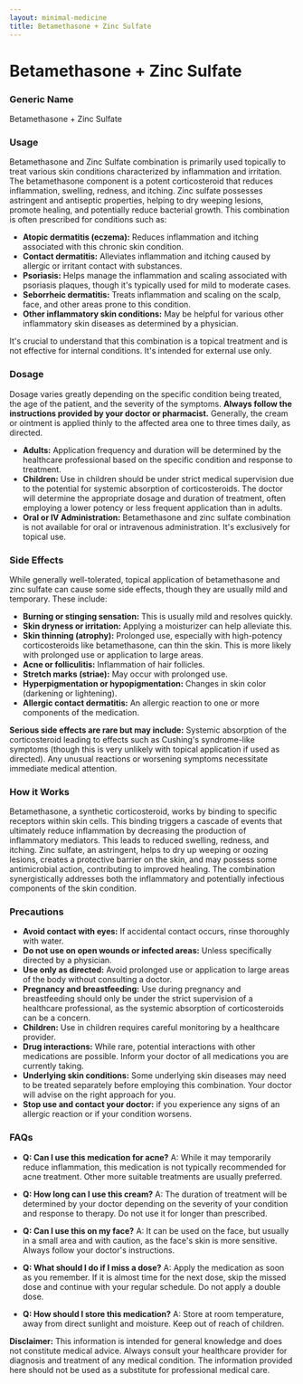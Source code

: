 ```yaml
---
layout: minimal-medicine
title: Betamethasone + Zinc Sulfate
---
```


# Betamethasone + Zinc Sulfate
### Generic Name
Betamethasone + Zinc Sulfate


### Usage

Betamethasone and Zinc Sulfate combination is primarily used topically to treat various skin conditions characterized by inflammation and irritation.  The betamethasone component is a potent corticosteroid that reduces inflammation, swelling, redness, and itching. Zinc sulfate possesses astringent and antiseptic properties, helping to dry weeping lesions, promote healing, and potentially reduce bacterial growth.  This combination is often prescribed for conditions such as:

* **Atopic dermatitis (eczema):**  Reduces inflammation and itching associated with this chronic skin condition.
* **Contact dermatitis:** Alleviates inflammation and itching caused by allergic or irritant contact with substances.
* **Psoriasis:**  Helps manage the inflammation and scaling associated with psoriasis plaques, though it's typically used for mild to moderate cases.
* **Seborrheic dermatitis:**  Treats inflammation and scaling on the scalp, face, and other areas prone to this condition.
* **Other inflammatory skin conditions:**  May be helpful for various other inflammatory skin diseases as determined by a physician.

It's crucial to understand that this combination is a topical treatment and is not effective for internal conditions.  It's intended for external use only.


### Dosage

Dosage varies greatly depending on the specific condition being treated, the age of the patient, and the severity of the symptoms.  **Always follow the instructions provided by your doctor or pharmacist.**  Generally, the cream or ointment is applied thinly to the affected area one to three times daily, as directed.  

* **Adults:** Application frequency and duration will be determined by the healthcare professional based on the specific condition and response to treatment.
* **Children:** Use in children should be under strict medical supervision due to the potential for systemic absorption of corticosteroids.  The doctor will determine the appropriate dosage and duration of treatment, often employing a lower potency or less frequent application than in adults.
* **Oral or IV Administration:** Betamethasone and zinc sulfate combination is not available for oral or intravenous administration. It's exclusively for topical use.


### Side Effects

While generally well-tolerated, topical application of betamethasone and zinc sulfate can cause some side effects, though they are usually mild and temporary. These include:

* **Burning or stinging sensation:**  This is usually mild and resolves quickly.
* **Skin dryness or irritation:**  Applying a moisturizer can help alleviate this.
* **Skin thinning (atrophy):**  Prolonged use, especially with high-potency corticosteroids like betamethasone, can thin the skin. This is more likely with prolonged use or application to large areas.
* **Acne or folliculitis:** Inflammation of hair follicles.
* **Stretch marks (striae):**  May occur with prolonged use.
* **Hyperpigmentation or hypopigmentation:**  Changes in skin color (darkening or lightening).
* **Allergic contact dermatitis:**  An allergic reaction to one or more components of the medication.

**Serious side effects are rare but may include:**  Systemic absorption of the corticosteroid leading to effects such as Cushing's syndrome-like symptoms (though this is very unlikely with topical application if used as directed).  Any unusual reactions or worsening symptoms necessitate immediate medical attention.


### How it Works

Betamethasone, a synthetic corticosteroid, works by binding to specific receptors within skin cells.  This binding triggers a cascade of events that ultimately reduce inflammation by decreasing the production of inflammatory mediators. This leads to reduced swelling, redness, and itching. Zinc sulfate, an astringent, helps to dry up weeping or oozing lesions, creates a protective barrier on the skin, and may possess some antimicrobial action, contributing to improved healing.  The combination synergistically addresses both the inflammatory and potentially infectious components of the skin condition.


### Precautions

* **Avoid contact with eyes:**  If accidental contact occurs, rinse thoroughly with water.
* **Do not use on open wounds or infected areas:** Unless specifically directed by a physician.
* **Use only as directed:** Avoid prolonged use or application to large areas of the body without consulting a doctor.
* **Pregnancy and breastfeeding:**  Use during pregnancy and breastfeeding should only be under the strict supervision of a healthcare professional, as the systemic absorption of corticosteroids can be a concern.
* **Children:** Use in children requires careful monitoring by a healthcare provider.
* **Drug interactions:**  While rare, potential interactions with other medications are possible. Inform your doctor of all medications you are currently taking.
* **Underlying skin conditions:**  Some underlying skin diseases may need to be treated separately before employing this combination.  Your doctor will advise on the right approach for you.
* **Stop use and contact your doctor:** if you experience any signs of an allergic reaction or if your condition worsens.


### FAQs

* **Q: Can I use this medication for acne?** A:  While it may temporarily reduce inflammation, this medication is not typically recommended for acne treatment. Other more suitable treatments are usually preferred.

* **Q: How long can I use this cream?** A: The duration of treatment will be determined by your doctor depending on the severity of your condition and response to therapy.  Do not use it for longer than prescribed.

* **Q: Can I use this on my face?** A:  It can be used on the face, but usually in a small area and with caution, as the face's skin is more sensitive.  Always follow your doctor's instructions.

* **Q: What should I do if I miss a dose?** A: Apply the medication as soon as you remember.  If it is almost time for the next dose, skip the missed dose and continue with your regular schedule. Do not apply a double dose.

* **Q: How should I store this medication?** A: Store at room temperature, away from direct sunlight and moisture. Keep out of reach of children.


**Disclaimer:** This information is intended for general knowledge and does not constitute medical advice. Always consult your healthcare provider for diagnosis and treatment of any medical condition.  The information provided here should not be used as a substitute for professional medical care.
